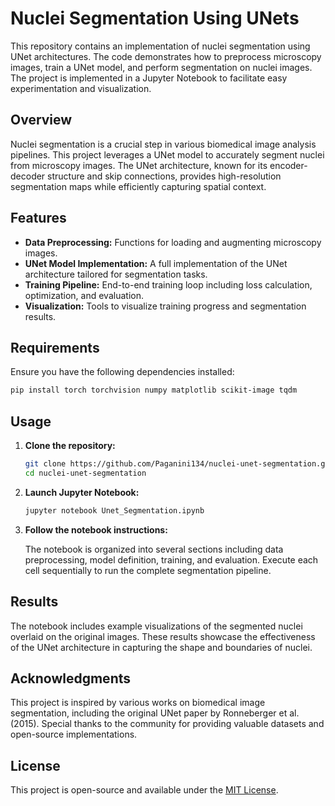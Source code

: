 # Nuclei Segmentation Using UNets

This repository contains an implementation of nuclei segmentation using UNet architectures. The code demonstrates how to preprocess microscopy images, train a UNet model, and perform segmentation on nuclei images. The project is implemented in a Jupyter Notebook to facilitate easy experimentation and visualization.

## Overview

Nuclei segmentation is a crucial step in various biomedical image analysis pipelines. This project leverages a UNet model to accurately segment nuclei from microscopy images. The UNet architecture, known for its encoder-decoder structure and skip connections, provides high-resolution segmentation maps while efficiently capturing spatial context.

## Features

- **Data Preprocessing:** Functions for loading and augmenting microscopy images.
- **UNet Model Implementation:** A full implementation of the UNet architecture tailored for segmentation tasks.
- **Training Pipeline:** End-to-end training loop including loss calculation, optimization, and evaluation.
- **Visualization:** Tools to visualize training progress and segmentation results.

## Requirements

Ensure you have the following dependencies installed:

```bash
pip install torch torchvision numpy matplotlib scikit-image tqdm
```

## Usage

1. **Clone the repository:**

   ```bash
   git clone https://github.com/Paganini134/nuclei-unet-segmentation.git
   cd nuclei-unet-segmentation
   ```

2. **Launch Jupyter Notebook:**

   ```bash
   jupyter notebook Unet_Segmentation.ipynb
   ```

3. **Follow the notebook instructions:**

   The notebook is organized into several sections including data preprocessing, model definition, training, and evaluation. Execute each cell sequentially to run the complete segmentation pipeline.

## Results

The notebook includes example visualizations of the segmented nuclei overlaid on the original images. These results showcase the effectiveness of the UNet architecture in capturing the shape and boundaries of nuclei.

## Acknowledgments

This project is inspired by various works on biomedical image segmentation, including the original UNet paper by Ronneberger et al. (2015). Special thanks to the community for providing valuable datasets and open-source implementations.

## License

This project is open-source and available under the [MIT License](LICENSE).

